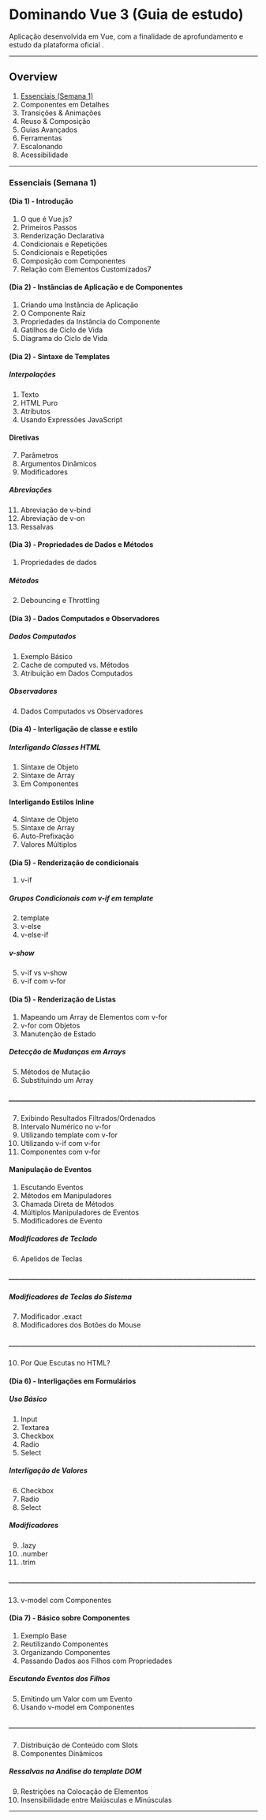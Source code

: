 # Dominando Vue 3 (Guia de estudo)

Aplicação desenvolvida em Vue, com a finalidade de aprofundamento e estudo da plataforma oficial .


*******
## Overview

  1. [Essenciais (Semana 1)](#essenciais)
  2. Componentes em Detalhes
  3. Transições & Animações
  4. Reuso & Composição
  5. Guias Avançados
  6. Ferramentas
  7. Escalonando
  8. Acessibilidade
*******

<div id='essenciais'/>

### Essenciais (Semana 1)

#### (Dia 1) - Introdução
1. O que é Vue.js?
2. Primeiros Passos
3. Renderização Declarativa
4. Condicionais e Repetições
5. Condicionais e Repetições
6. Composição com Componentes
7. Relação com Elementos Customizados7 

#### (Dia 2) - Instâncias de Aplicação e de Componentes
1. Criando uma Instância de Aplicação
2. O Componente Raiz
3. Propriedades da Instância do Componente
4. Gatilhos de Ciclo de Vida
5. Diagrama do Ciclo de Vida

#### (Dia 2) - Sintaxe de Templates
##### Interpolações
1. Texto
2. HTML Puro
3. Atributos
4. Usando Expressões JavaScript
#### Diretivas
7. Parâmetros
8. Argumentos Dinâmicos
9. Modificadores
##### Abreviações
11. Abreviação de v-bind
12. Abreviação de v-on
13. Ressalvas 


#### (Dia 3) - Propriedades de Dados e Métodos
1. Propriedades de dados
##### Métodos
2. Debouncing e Throttling

#### (Dia 3) - Dados Computados e Observadores
##### Dados Computados
1. Exemplo Básico
2. Cache de computed vs. Métodos
3. Atribuição em Dados Computados
##### Observadores
4. Dados Computados vs Observadores

#### (Dia 4) - Interligação de classe e estilo
##### Interligando Classes HTML
1. Sintaxe de Objeto
2. Sintaxe de Array
3. Em Componentes
#### Interligando Estilos Inline
4. Sintaxe de Objeto
5. Sintaxe de Array
6. Auto-Prefixação
7. Valores Múltiplos

#### (Dia 5) - Renderização de condicionais
1. v-if
##### Grupos Condicionais com v-if em template
2. template
3. v-else
4. v-else-if

##### v-show
5. v-if vs v-show
6. v-if com v-for

#### (Dia 5) - Renderização de Listas
1. Mapeando um Array de Elementos com v-for
2. v-for com Objetos
3. Manutenção de Estado
##### Detecção de Mudanças em Arrays
5. Métodos de Mutação
6. Substituindo um Array

##### ___________________________________________________________________________

7. Exibindo Resultados Filtrados/Ordenados
8. Intervalo Numérico no v-for
9. Utilizando template com v-for
10. Utilizando v-if com v-for
11. Componentes com v-for

#### Manipulação de Eventos

1. Escutando Eventos
2. Métodos em Manipuladores
3. Chamada Direta de Métodos
4. Múltiplos Manipuladores de Eventos
5. Modificadores de Evento
##### Modificadores de Teclado
6. Apelidos de Teclas
##### ___________________________________________________________________________

##### Modificadores de Teclas do Sistema
7. Modificador .exact
8. Modificadores dos Botões do Mouse

##### ___________________________________________________________________________
10. Por Que Escutas no HTML?

#### (Dia 6) - Interligações em Formulários
##### Uso Básico
1. Input
2. Textarea
3. Checkbox
4. Radio
5. Select
##### Interligação de Valores
6. Checkbox
7. Radio
8. Select
##### Modificadores
9. .lazy
10. .number
11. .trim
##### ___________________________________________________________________________
13. v-model com Componentes

#### (Dia 7) - Básico sobre Componentes
1. Exemplo Base
2. Reutilizando Componentes
3. Organizando Componentes
4. Passando Dados aos Filhos com Propriedades
##### Escutando Eventos dos Filhos
5. Emitindo um Valor com um Evento
6. Usando v-model em Componentes
##### ___________________________________________________________________________
7. Distribuição de Conteúdo com Slots
8. Componentes Dinâmicos
##### Ressalvas na Análise do template DOM
9. Restrições na Colocação de Elementos
10. Insensibilidade entre Maiúsculas e Minúsculas
*******

